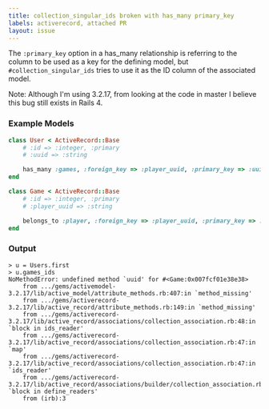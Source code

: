 ```yaml
---
title: collection_singular_ids broken with has_many primary_key
labels: activerecord, attached PR
layout: issue
---
```


The `:primary_key` option in a has_many relationship is referring to the column to be used as a key for the defining model, but `#collection_singular_ids` tries to use it as the ID column of the associated model.

Note: Although I'm using 3.2.17, from looking at the code in master I believe this bug still exists in Rails 4.
### Example Models

``` ruby
class User < ActiveRecord::Base
    # :id => :integer, :primary
    # :uuid => :string

    has_many :games, :foreign_key => :player_uuid, :primary_key => :uuid
end
```

``` ruby
class Game < ActiveRecord::Base
    # :id => :integer, :primary
    # :player_uuid => :string

    belongs_to :player, :foreign_key => :player_uuid, :primary_key => :uuid
end
```
### Output

```
> u = Users.first
> u.games_ids
NoMethodError: undefined method `uuid' for #<Game:0x007fcf01e38e38>
    from .../gems/activemodel-3.2.17/lib/active_model/attribute_methods.rb:407:in `method_missing'
    from .../gems/activerecord-3.2.17/lib/active_record/attribute_methods.rb:149:in `method_missing'
    from .../gems/activerecord-3.2.17/lib/active_record/associations/collection_association.rb:48:in `block in ids_reader'
    from .../gems/activerecord-3.2.17/lib/active_record/associations/collection_association.rb:47:in `map'
    from .../gems/activerecord-3.2.17/lib/active_record/associations/collection_association.rb:47:in `ids_reader'
    from .../gems/activerecord-3.2.17/lib/active_record/associations/builder/collection_association.rb:62:in `block in define_readers'
    from (irb):3
```

